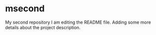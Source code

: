 # msecond
My second repository
I am editing the README file. Adding some more details about the project description.

